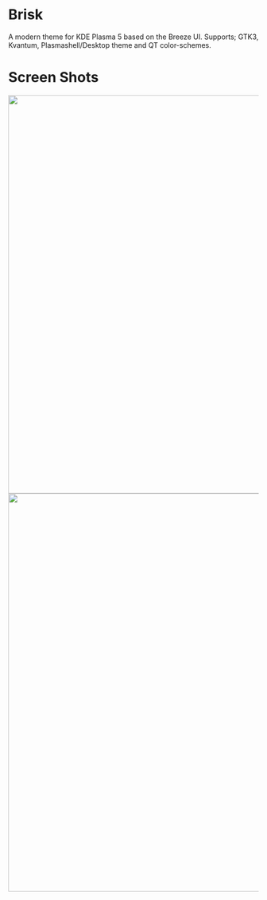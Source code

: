# Brisk
A modern theme for KDE Plasma 5 based on the Breeze UI. Supports; GTK3, Kvantum, Plasmashell/Desktop theme and QT color-schemes.

# Screen Shots
<div align="center">
    <img src="https://github.com/kmt-1980/brisk/blob/master/screen-shots/brisk-light.png" width="800px"</img> 
</div>
<div align="center">
    <img src="https://github.com/kmt-1980/brisk/blob/master/screen-shots/brisk-dark.png" width="800px"</img> 
</div>
